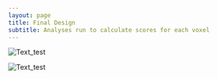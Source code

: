 ```yaml
---
layout: page
title: Final Design
subtitle: Analyses run to calculate scores for each voxel 
---
```


![Text_test](assets/img/collageFinalVF.jpg)

![Text_test](assets/img/contextecollage.jpg)
